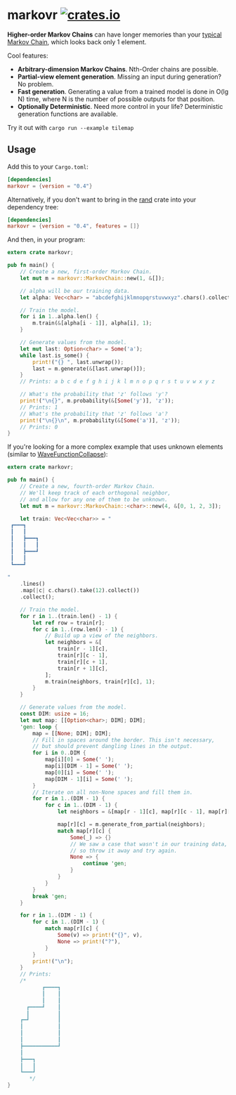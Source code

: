 # markovr [![crates.io](https://img.shields.io/crates/v/markovr.svg)](https://crates.io/crates/markovr)

**Higher-order Markov Chains** can have longer memories than your [typical Markov Chain](https://en.wikipedia.org/wiki/Markov_chain), which looks back only 1 element.

Cool features:

* **Arbitrary-dimension Markov Chains**. Nth-Order chains are possible.
* **Partial-view element generation**. Missing an input during generation? No problem.
* **Fast generation**. Generating a value from a trained model is done in O(lg N) time, where N is the number of possible outputs for that position.
* **Optionally Deterministic**. Need more control in your life? Deterministic generation functions are available.

Try it out with `cargo run --example tilemap`

## Usage

Add this to your `Cargo.toml`:

```toml
[dependencies]
markovr = {version = "0.4"}
```

Alternatively, if you don't want to bring in the [rand](https://crates.io/crates/rand) crate into your dependency tree:

```toml
[dependencies]
markovr = {version = "0.4", features = []}
```

And then, in your program:

```rust
extern crate markovr;

pub fn main() {
    // Create a new, first-order Markov Chain.
    let mut m = markovr::MarkovChain::new(1, &[]);

    // alpha will be our training data.
    let alpha: Vec<char> = "abcdefghijklmnopqrstuvwxyz".chars().collect();

    // Train the model.
    for i in 1..alpha.len() {
        m.train(&[alpha[i - 1]], alpha[i], 1);
    }

    // Generate values from the model.
    let mut last: Option<char> = Some('a');
    while last.is_some() {
        print!("{} ", last.unwrap());
        last = m.generate(&[last.unwrap()]);
    }
    // Prints: a b c d e f g h i j k l m n o p q r s t u v w x y z

    // What's the probability that 'z' follows 'y'?
    print!("\n{}", m.probability(&[Some('y')], 'z'));
    // Prints: 1
    // What's the probability that 'z' follows 'a'?
    print!("\n{}\n", m.probability(&[Some('a')], 'z'));
    // Prints: 0
}
```

If you're looking for a more complex example that uses unknown elements (similar to [WaveFunctionCollapse](https://github.com/mxgmn/WaveFunctionCollapse)):

```rust
extern crate markovr;

pub fn main() {
    // Create a new, fourth-order Markov Chain.
    // We'll keep track of each orthogonal neighbor,
    // and allow for any one of them to be unknown.
    let mut m = markovr::MarkovChain::<char>::new(4, &[0, 1, 2, 3]);

    let train: Vec<Vec<char>> = "           
 ┏━━━┓     
 ┃   ┃     
 ┃   ┣━━━┓ 
 ┃   ┃   ┃ 
 ┃   ┣━━━┛ 
 ┃   ┃     
 ┗━━━┛     
           
"
    .lines()
    .map(|c| c.chars().take(12).collect())
    .collect();

    // Train the model.
    for r in 1..(train.len() - 1) {
        let ref row = train[r];
        for c in 1..(row.len() - 1) {
            // Build up a view of the neighbors.
            let neighbors = &[
                train[r - 1][c],
                train[r][c - 1],
                train[r][c + 1],
                train[r + 1][c],
            ];
            m.train(neighbors, train[r][c], 1);
        }
    }

    // Generate values from the model.
    const DIM: usize = 16;
    let mut map: [[Option<char>; DIM]; DIM];
    'gen: loop {
        map = [[None; DIM]; DIM];
        // Fill in spaces around the border. This isn't necessary,
        // but should prevent dangling lines in the output.
        for i in 0..DIM {
            map[i][0] = Some(' ');
            map[i][DIM - 1] = Some(' ');
            map[0][i] = Some(' ');
            map[DIM - 1][i] = Some(' ');
        }
        // Iterate on all non-None spaces and fill them in.
        for r in 1..(DIM - 1) {
            for c in 1..(DIM - 1) {
                let neighbors = &[map[r - 1][c], map[r][c - 1], map[r][c + 1], map[r + 1][c]];

                map[r][c] = m.generate_from_partial(neighbors);
                match map[r][c] {
                    Some(_) => {}
                    // We saw a case that wasn't in our training data,
                    // so throw it away and try again.
                    None => {
                        continue 'gen;
                    }
                }
            }
        }
        break 'gen;
    }

    for r in 1..(DIM - 1) {
        for c in 1..(DIM - 1) {
            match map[r][c] {
                Some(v) => print!("{}", v),
                None => print!("?"),
            }
        }
        print!("\n");
    }
    // Prints:
    /*
           ┏━━━━┓
           ┃    ┃
           ┃    ┃
      ┏━━━━┛    ┃
      ┃         ┃
    ┏━┛         ┃
    ┃           ┃
    ┃           ┃
    ┃           ┃
    ┣━━━━━━━━━━━┛
    ┃
    ┣━━━┓
    ┃   ┃
    ┗━━━┛
       */
}
```
